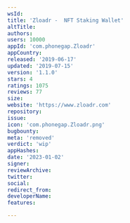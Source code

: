 ```yaml
---
wsId: 
title: 'Zloadr -  NFT Staking Wallet'
altTitle: 
authors: 
users: 10000
appId: 'com.phonegap.Zloadr'
appCountry: 
released: '2019-06-17'
updated: '2019-07-15'
version: '1.1.0'
stars: 4
ratings: 1075
reviews: 77
size: 
website: 'https://www.zloadr.com'
repository: 
issue: 
icon: 'com.phonegap.Zloadr.png'
bugbounty: 
meta: 'removed'
verdict: 'wip'
appHashes: 
date: '2023-01-02'
signer: 
reviewArchive: 
twitter: 
social: 
redirect_from: 
developerName: 
features: 

---
```



